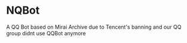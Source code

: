 # NQBot
A QQ Bot based on Mirai
  Archive due to Tencent's banning and our QQ group didnt use QQBot anymore
